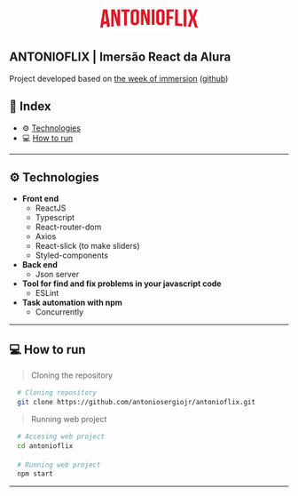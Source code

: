 <h1 align="center">
  <img width="182" alt="ANTONIOFLIX" src="./src/assets/img/Logo.png">
</h1>

## ANTONIOFLIX | Imersão React da Alura

Project developed based on [the week of immersion](https://www.alura.com.br/imersao-react/) ([github](https://github.com/imersao-alura))


## 🚀 Index
- ⚙ [Technologies](#-technologies)
- 💻 [How to run](#-how-to-run)

---

## ⚙ Technologies
  - **Front end**
    - ReactJS
    - Typescript
    - React-router-dom
    - Axios
    - React-slick (to make sliders)
    - Styled-components
  - **Back end**
    - Json server
  - **Tool for find and fix problems in your javascript code**    
    - ESLint
  - **Task automation with npm**
    - Concurrently

---

## 💻 How to run

  > Cloning the repository
  ```bash
    # Cloning repository
    git clone https://github.com/antoniosergiojr/antonioflix.git
  ```

  > Running web project
  ```bash
    # Accesing web project
    cd antonioflix
    
    # Running web project
    npm start
  ```
---